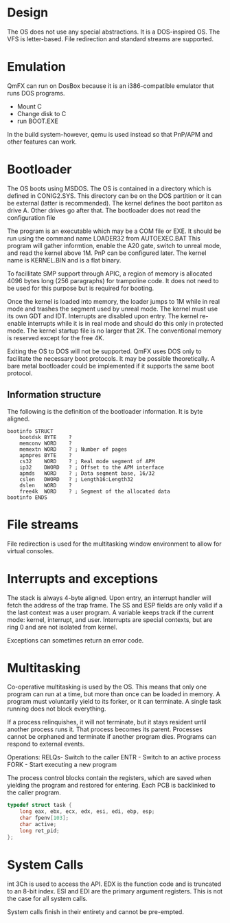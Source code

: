 # Design

The OS does not use any special abstractions. It is a DOS-inspired OS. The VFS is letter-based. File redirection and standard streams are supported.

# Emulation

QmFX can run on DosBox because it is an i386-compatible emulator that runs DOS programs.
* Mount C
* Change disk to C
* run BOOT.EXE

In the build system-however, qemu is used instead so that PnP/APM and other features can work.

# Bootloader

The OS boots using MSDOS. The OS is contained in a directory which is defined in CONIG2.SYS. This directory can be on the DOS partition or it can be external (latter is recommended). The kernel defines the boot partiton as drive A. Other drives go after that. The bootloader does not read the configuration file

The program is an executable which may be a COM file or EXE. It should be run using the command name LOADER32 from AUTOEXEC.BAT This program will gather informtion, enable the A20 gate, switch to unreal mode, and read the kernel above 1M. PnP can be configured later. The kernel name is KERNEL.BIN and is a flat binary.

To facillitate SMP support through APIC, a region of memory is allocated 4096 bytes long (256 paragraphs) for trampoline code. It does not need to be used for this purpose but is required for booting.

Once the kernel is loaded into memory, the loader jumps to 1M while in real mode and trashes the segment used by unreal mode. The kernel must use its own GDT and IDT. Interrupts are disabled upon entry. The kernel re-enable interrupts while it is in real mode and should do this only in protected mode. The kernel startup file is no larger that 2K. The conventional memory is reserved except for the free 4K.

Exiting the OS to DOS will not be supported. QmFX uses DOS only to facilitate the necessary boot protocols. It may be possible theoretically. A bare metal bootloader could be implemented if it supports the same boot protocol.

## Information structure

The following is the definition of the bootloader information. It is byte aligned.

```
bootinfo STRUCT
	bootdsk BYTE	?
	memconv WORD	?
	memextn WORD	? ; Number of pages
	apmpres BYTE	?
	cs32	WORD	? ; Real mode segment of APM
	ip32	DWORD	? ; Offset to the APM interface
	apmds	WORD	? ; Data segment base, 16/32
	cslen   DWORD	? ; Length16:Length32
	dslen   WORD	?
	free4k  WORD	? ; Segment of the allocated data
bootinfo ENDS
```

# File streams

File redirection is used for the multitasking window environment to allow for virtual consoles.

# Interrupts and exceptions

The stack is always 4-byte aligned. Upon entry, an interrupt handler will fetch the address of the trap frame. The SS and ESP fields are only valid if a the last context was a user program. A variable keeps track if the current mode: kernel, interrupt, and user. Interrupts are special contexts, but are ring 0 and are not isolated from kernel.

Exceptions can sometimes return an error code.

# Multitasking

Co-operative multitasking is used by the OS. This means that only one program can run at a time, but more than once can be loaded in memory. A program must voluntarily yield to its forker, or it can terminate. A single task running does not block everything.

If a process relinquishes, it will not terminate, but it stays resident until another process runs it. That process becomes its parent. Processes cannot be orphaned and terminate if another program dies. Programs can respond to external events.

Operations:
RELQs- Switch to the caller
ENTR - Switch to an active process
FORK - Start executing a new program

The process control blocks contain the registers, which are saved when yielding the program and restored for entering. Each PCB is backlinked to the caller program.

```c++
typedef struct task {
	long eax, ebx, ecx, edx, esi, edi, ebp, esp;
	char fpenv[103];
	char active;
	long ret_pid;
};
```

# System Calls

int 3Ch is used to access the API. EDX is the function code and is truncated to an 8-bit index. ESI and EDI are the primary argument registers. This is not the case for all system calls.

System calls finish in their entirety and cannot be pre-empted.
